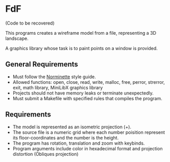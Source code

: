 # FdF

(Code to be recovered)

This programs creates a wireframe model from a file, representing a 3D landscape.

A graphics library whose task is to paint points on a window is provided.

## General Requirements  

- Must follow the [Norminette](https://github.com/42School/norminette) style guide.
- Allowed functions: open, close, read, write, malloc, free, perror, strerror, exit, math library, MiniLibX graphics library
- Projects should not have memory leaks or terminate unexpectedly.
- Must submit a Makefile with specified rules that compiles the program.

## Requirements

- The model is represented as an isometric projection (+).
- The source file is a numeric grid where each number poisition represent its floor-coordinates and the number is the height.
- The program has rotation, translation and zoom with keybinds.
- Program arguments include color in hexadecimal format and projection distortion (Obliques projection)
